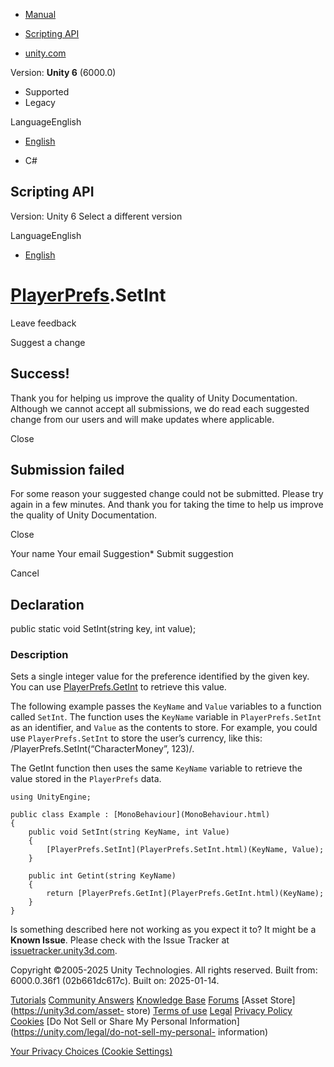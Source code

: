 [ ]()

  * [Manual](../Manual/index.html)
  * [Scripting API](../ScriptReference/index.html)

  * [unity.com](https://unity.com/)

Version: **Unity 6** (6000.0)

  * Supported
  * Legacy

LanguageEnglish

  * [English]()

  * C#

[ ](https://docs.unity3d.com)

## Scripting API

Version: Unity 6 Select a different version

LanguageEnglish

  * [English]()

#  [PlayerPrefs](PlayerPrefs.html).SetInt

Leave feedback

Suggest a change

## Success!

Thank you for helping us improve the quality of Unity Documentation. Although
we cannot accept all submissions, we do read each suggested change from our
users and will make updates where applicable.

Close

## Submission failed

For some reason your suggested change could not be submitted. Please <a>try
again</a> in a few minutes. And thank you for taking the time to help us
improve the quality of Unity Documentation.

Close

Your name Your email Suggestion* Submit suggestion

Cancel

[ ]()

## Declaration

public static void SetInt(string key, int value);

### Description

Sets a single integer value for the preference identified by the given key.
You can use [PlayerPrefs.GetInt](PlayerPrefs.GetInt.html) to retrieve this
value.

The following example passes the `KeyName` and `Value` variables to a function
called `SetInt`. The function uses the `KeyName` variable in
`PlayerPrefs.SetInt` as an identifier, and `Value` as the contents to store.
For example, you could use `PlayerPrefs.SetInt` to store the user’s currency,
like this: /PlayerPrefs.SetInt(“CharacterMoney”, 123)/.  
  
The GetInt function then uses the same `KeyName` variable to retrieve the
value stored in the `PlayerPrefs` data.

    
    
    using UnityEngine;  
      
    public class Example : [MonoBehaviour](MonoBehaviour.html)
    {
        public void SetInt(string KeyName, int Value)
        {
            [PlayerPrefs.SetInt](PlayerPrefs.SetInt.html)(KeyName, Value);
        }  
      
        public int Getint(string KeyName)
        {
            return [PlayerPrefs.GetInt](PlayerPrefs.GetInt.html)(KeyName);
        }
    }
    

Is something described here not working as you expect it to? It might be a
**Known Issue**. Please check with the Issue Tracker at
[issuetracker.unity3d.com](https://issuetracker.unity3d.com).

Copyright ©2005-2025 Unity Technologies. All rights reserved. Built from:
6000.0.36f1 (02b661dc617c). Built on: 2025-01-14.

[Tutorials](https://unity3d.com/learn) [Community
Answers](https://answers.unity3d.com) [Knowledge
Base](https://support.unity3d.com/hc/en-us)
[Forums](https://forum.unity3d.com) [Asset Store](https://unity3d.com/asset-
store) [Terms of use](https://docs.unity3d.com/Manual/TermsOfUse.html)
[Legal](https://unity.com/legal) [Privacy
Policy](https://unity.com/legal/privacy-policy)
[Cookies](https://unity.com/legal/cookie-policy) [Do Not Sell or Share My
Personal Information](https://unity.com/legal/do-not-sell-my-personal-
information)

[Your Privacy Choices (Cookie Settings)](javascript:void\(0\);)

